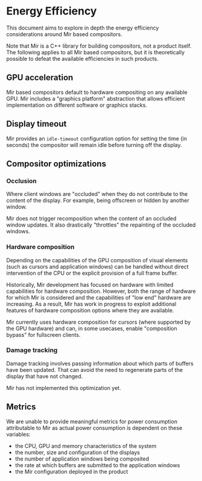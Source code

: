 # Energy Efficiency

This document aims to explore in depth the energy efficiency considerations 
around Mir based compositors.

Note that Mir is a C++ library for building compositors, not a product itself.
The following applies to all Mir based compositors, but it is theoretically 
possible to defeat the available efficiencies in such products.

## GPU acceleration

Mir based compositors default to hardware compositing on any available GPU. Mir 
includes a "graphics platform" abstraction that allows efficient implementation
on different software or graphics stacks.

## Display timeout

Mir provides an `idle-timeout` configuration option for setting the time (in 
seconds) the compositor will remain idle before turning off the display.

## Compositor optimizations

### Occlusion

Where client windows are "occluded" when they do not contribute to the content
of the display. For example, being offscreen or hidden by another window.

Mir does not trigger recomposition when the content of an occluded window
updates. It also drastically "throttles" the repainting of the occluded windows.

### Hardware composition

Depending on the capabilities of the GPU composition of visual elements (such as
cursors and application windows) can be handled without direct intervention of
the CPU or the explicit provision of a full frame buffer.

Historically, Mir development has focused on hardware with limited capabilities
for hardware composition. However, both the range of hardware for which Mir is
considered and the capabilities of "low end" hardware are increasing. As a 
result, Mir has work in progress to exploit additional features of hardware composition 
options where they are available.

Mir currently uses hardware composition for cursors
(where supported by the GPU hardware) and can, in some usecases, enable
"composition bypass" for fullscreen clients.

### Damage tracking

Damage tracking involves passing information about which parts of buffers have
been updated. That can avoid the need to regenerate parts of the display that
have not changed.

Mir has not implemented this optimization yet.

## Metrics

We are unable to provide meaningful metrics for power consumption attributable
to Mir as actual power consumption is dependent on these variables:

* the CPU, GPU and memory characteristics of the system
* the number, size and configuration of the displays
* the number of application windows being composited
* the rate at which buffers are submitted to the application windows
* the Mir configuration deployed in the product
